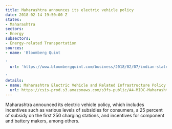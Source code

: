 ```yaml
---
title: Maharashtra announces its electric vehicle policy
date: 2018-02-14 19:50:00 Z
states:
- Maharashtra
sectors:
- Energy
subsectors:
- Energy-related Transportation
sources:
- name: 'Bloomberg Quint

'
  url: 'https://www.bloombergquint.com/business/2018/02/07/indian-state-with-most-cars-plans-electric-vehicle-push

'
details:
- name: Maharashtra Electric Vehicle and Related Infrastructure Policy 2018
  url: https://csis-prod.s3.amazonaws.com/s3fs-public/A4-MIDC-Maharashtras-Electric-POLICY.PDF?qsFlIsn3QwQ9cpu1b8eOhDCItiAWPnok
---
```


Maharashtra announced its electric vehicle policy, which includes incentives such as various levels of subsidies for consumers, a 25 percent of subsidy on the first 250 charging stations, and incentives for component and battery makers, among others.
